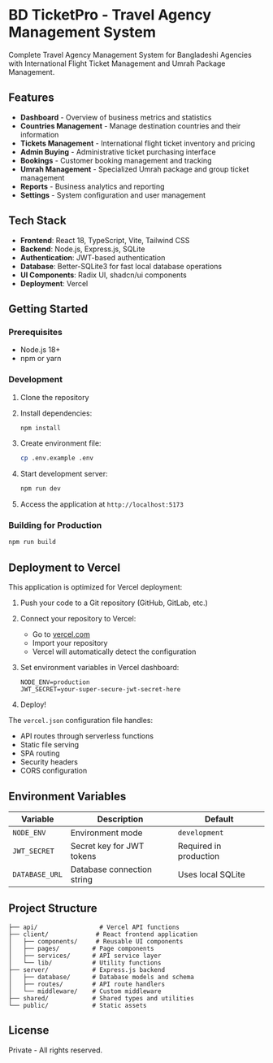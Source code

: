 # BD TicketPro - Travel Agency Management System

Complete Travel Agency Management System for Bangladeshi Agencies with International Flight Ticket Management and Umrah Package Management.

## Features

- **Dashboard** - Overview of business metrics and statistics
- **Countries Management** - Manage destination countries and their information
- **Tickets Management** - International flight ticket inventory and pricing
- **Admin Buying** - Administrative ticket purchasing interface
- **Bookings** - Customer booking management and tracking
- **Umrah Management** - Specialized Umrah package and group ticket management
- **Reports** - Business analytics and reporting
- **Settings** - System configuration and user management

## Tech Stack

- **Frontend**: React 18, TypeScript, Vite, Tailwind CSS
- **Backend**: Node.js, Express.js, SQLite
- **Authentication**: JWT-based authentication
- **Database**: Better-SQLite3 for fast local database operations
- **UI Components**: Radix UI, shadcn/ui components
- **Deployment**: Vercel

## Getting Started

### Prerequisites

- Node.js 18+ 
- npm or yarn

### Development

1. Clone the repository
2. Install dependencies:
   ```bash
   npm install
   ```

3. Create environment file:
   ```bash
   cp .env.example .env
   ```

4. Start development server:
   ```bash
   npm run dev
   ```

5. Access the application at `http://localhost:5173`

### Building for Production

```bash
npm run build
```

## Deployment to Vercel

This application is optimized for Vercel deployment:

1. Push your code to a Git repository (GitHub, GitLab, etc.)

2. Connect your repository to Vercel:
   - Go to [vercel.com](https://vercel.com)
   - Import your repository
   - Vercel will automatically detect the configuration

3. Set environment variables in Vercel dashboard:
   ```
   NODE_ENV=production
   JWT_SECRET=your-super-secure-jwt-secret-here
   ```

4. Deploy!

The `vercel.json` configuration file handles:
- API routes through serverless functions
- Static file serving
- SPA routing
- Security headers
- CORS configuration

## Environment Variables

| Variable | Description | Default |
|----------|-------------|---------|
| `NODE_ENV` | Environment mode | `development` |
| `JWT_SECRET` | Secret key for JWT tokens | Required in production |
| `DATABASE_URL` | Database connection string | Uses local SQLite |

## Project Structure

```
├── api/                 # Vercel API functions
├── client/             # React frontend application
│   ├── components/     # Reusable UI components
│   ├── pages/         # Page components
│   ├── services/      # API service layer
│   └── lib/           # Utility functions
├── server/            # Express.js backend
│   ├── database/      # Database models and schema
│   ├── routes/        # API route handlers
│   └── middleware/    # Custom middleware
├── shared/            # Shared types and utilities
└── public/            # Static assets
```

## License

Private - All rights reserved.
